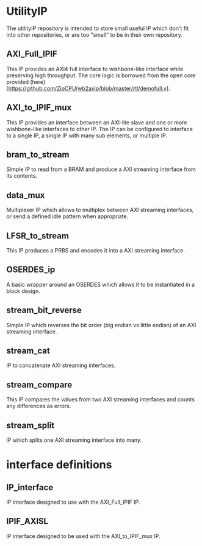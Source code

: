 # UtilityIP

The utilityIP repository is intended to store small useful IP which don't fit into other repositories, or are too "small" to be in their own repository.

## AXI_Full_IPIF

This IP provides an AXI4 full interface to wishbone-like interface while preserving high throughput.  The core logic is borrowed from the open core provided (here)[https://github.com/ZipCPU/wb2axip/blob/master/rtl/demofull.v].

## AXI_to_IPIF_mux

This IP provides an interface between an AXI-lite slave and one or more wishbone-like interfaces to other IP.  The IP can be configured to interface to a single IP, a single IP with many sub elements, or multiple IP.

## bram_to_stream

Simple IP to read from a BRAM and produce a AXI streaming interface from its contents.

## data_mux

Multiplexer IP which allows to multiplex between AXI streaming interfaces, or send a defined idle pattern when appropriate. 

## LFSR_to_stream

This IP produces a PRBS and encodes it into a AXI streaming interface. 

## OSERDES_ip

A basic wrapper around an OSERDES which allows it to be instantiated in a block design.

## stream_bit_reverse

Simple IP which reverses the bit order (big endian vs little endian) of an AXI streaming interface.  

## stream_cat

IP to concatenate AXI streaming interfaces.  

## stream_compare

This IP compares the values from two AXI streaming interfaces and counts any differences as errors.

## stream_split

IP which splits one AXI streaming interface into many.

# interface definitions

## IP_interface

IP interface designed to use with the AXI_Full_IPIF IP.

## IPIF_AXISL

IP interface designed to be used with the AXI_to_IPIF_mux IP.
